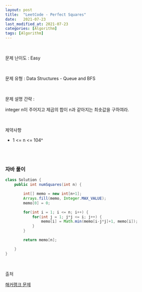 ```yaml
---
layout: post
title:  "LeetCode - Perfect Squares"
date:   2021-07-23
last_modified_at: 2021-07-23
categories: [Algorithm]
tags: [Algorithm]
---
```


<br/>

문제 난이도 : Easy

<br/>

문제 유형 : Data Structures - Queue and BFS

<br/>

문제 설명 간략 :    

integer n이 주어지고 제곱의 합이 n과 같아지는 최솟값을 구하여라. 


<br/>

제약사항

- 1 <= n <= 104^

<br/>
   

<br/>

### 자바 풀이

```java
class Solution {
    public int numSquares(int n) {

        int[] memo = new int[n+1];
        Arrays.fill(memo, Integer.MAX_VALUE);
        memo[0] = 0;

        for(int i = 1; i <= n; i++) {
            for(int j = 1; j*j <= i; j++) {
                memo[i] = Math.min(memo[i-j*j]+1, memo[i]);
            }
        }

        return memo[n];

    }
}

```

<br/>

출처

[해커랭크 문제](https://leetcode.com/explore/learn/card/queue-stack/231/practical-application-queue/1371/)